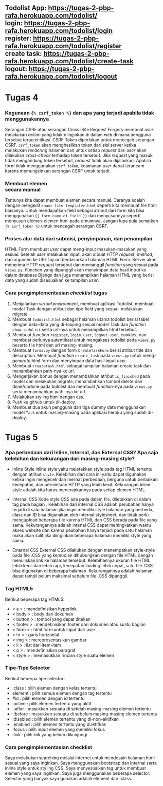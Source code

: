Todolist App: https://tugas-2-pbp-rafa.herokuapp.com/todolist/  
login: https://tugas-2-pbp-rafa.herokuapp.com/todolist/login  
register: https://tugas-2-pbp-rafa.herokuapp.com/todolist/register  
create task: https://tugas-2-pbp-rafa.herokuapp.com/todolist/create-task  
logout: https://tugas-2-pbp-rafa.herokuapp.com/todolist/logout  
---
# Tugas 4

### Kegunaan `{% csrf_token %}` dan apa yang terjadi apabila tidak menggunakannya  
Serangan CSRF atau serangan Cross-Site Request Forgery membuat _user_ melakukan _action_ yang tidak diinginkan
di dalam web di mana pengguna tersebut terautentikasi. CSRF Token diperlukan untuk mencegah serangan CSRF. `csrf_token`
akan menghasilkan token dari sisi server ketika melakukan _rendering_ halaman dan untuk setiap _request_ dari _user_
akan dilakukan _cross-check_ terhadap token tersebut. Jika _request_ yang masuk tidak mengandung token tersebut, _request_
tidak akan dijalankan. Apabila form tidak menggunakan `csrf_token`, keamanan _user_ dapat terancam karena memungkinkan
serangan CSRF untuk terjadi.  

### Membuat elemen <form> secara manual  
Tentunya kita dapat membuat elemen <form> secara manual. Caranya adalah dengan mengedit `<nama file template>.html` seperti
kita membuat file html biasanya. Untuk mendapatkan field sebagai atribut dari form kita bisa menggunakan `{{ form.name_of_field }}`
dan menyusunnya seperti menyusun elemen-elemen html pada umumnya. Jangan lupa pula sematkan `{% csrf_token %}` untuk mencegah
serangan CSRF.  
  
### Proses alur data dari submisi, penyimpanan, dan penampilan  
HTML Form membuat _user_ dapat meng-input masukan-masukan yang sesuai. Setelah _user_ melakukan input, akan dibuat HTTP _request_,
_method_, dan argumen ke URL tujuan berdasarkan halaman HTML Form. Server akan menerima HTTP _request_ tersebut dan memanggil _function_
yang sesuai pada `views.py`. _Function_ yang dipanggil akan menyimpan data hasil input ke dalam database Django dan juga menampilkan
halaman HTML yang berisi data yang sudah disesuaikan ke tampilan _user_.  
  
### Cara pengimplementasian _checklist_ tugas  
1. Menjalankan _virtual environment_, membuat aplikasi Todolist, membuat model Task dengan atribut dan tipe field yang sesuai, melakukan migrate  
2. Membuat `todolist.html` sebagai halaman utama todolist berisi tabel dengan data-data yang di-looping sesuai model Task dan _function_ `show_todolist`
serta url-nya untuk menampilkan html tersebut.  
3. Membuat _function_ `register`, `login_user`, `logout_user`, _cookies_, dan membuat perlunya autentikasi untuk mengakses todolist pada `views.py` beserta file html dan url masing-masing.  
4. Membuat `forms.py` dengan form `CreateTaskForm` berisi atribut title dan description. Membuat _function_ `create_task` pada `views.py` untuk meng-_generate_
html form dan menyimpan data hasil input _user_.
5. Membuat `createtask.html` sebagai tampilan halaman create task dan menambahkan path-nya ke url.  
6. Mengerjakan bonus dengan menambahkan atribut `is_finished` pada model dan melakukan migrate, menambahkan tombol delete dan done/undone pada todolist
dan membuat _function_-nya pada `views.py` serta menambahkan path-nya ke url.  
7. Melakukan styling html dengan css.
8. Push ke github untuk di-deploy.
9. Membuat dua akun pengguna dan tiga dummy data menggunakan model `Task` untuk masing-masing pada aplikasi heroku yang sudah di-deploy.

  
# Tugas 5  

### Apa perbedaan dari Inline, Internal, dan External CSS? Apa saja kelebihan dan kekurangan dari masing-masing style?
  * Inline Style
    Inline style yaitu meletakkan style pada tag HTML tertentu dengan atribut `style`. Kelebihan dari cara ini yaitu dapat digunakan ketika ingin mengecek dan melihat perbedaan, berguna untuk perbaikan kecepatan, dan permintaan HTTP yang lebih kecil. Kekurangan inline style adalah kita harus menerapkannya pada setiap elemen HTML.
  
  * Internal CSS
    Kode style CSS ada pada dalam file, diletakkan di dalam tag <style></style> pada bagian <head></head>. Kelebihan dari internal CSS adalah perubahan hanya terjadi di satu halaman jika ingin memiliki style halaman yang berbeda, class dan ID bisa digunakan oleh internal stylesheet, dan tidak perlu mengupload beberapa file karena HTML dan CSS berada pada file yang sama. Kekurangannya adalah intenal CSS dapat meningkatkan waktu akses website dan karena peubahan hanya terjadi pada satu halaman maka akan sulit jika diinginkan beberapa halaman memiliki style yang sama.
  
  * External CSS
    External CSS dilakukan dengan menempatkan style-style pada file .CSS yang kemudian dihubungkan dengan file HTML dengan menuliskan link ke halaman tersebut. Kelebihannya ukuran file HTML lebih kecil dan lebih rapi, kecepatan loading lebih cepat, satu file .CSS bisa digunakan di beberapa halaman. Kekurangannya adalah halaman dapat tampil belum maksimal sebelum file .CSS dipanggil.
  
### Tag HTML5
  Berikut beberapa tag HTML5:
  * < a > : mendefinisikan hyperlink
  * < body > : body dari dokumen
  * < button > : tombol yang dapat ditekan
  * < footer > : mendefinisikan footer dari dokumen atau suatu bagian
  * < form > : html form untuk input dari user
  * < hr > : garis horizontal
  * < img > : merepresentasikan gambar
  * < li > : list dari item-item
  * < p > : mendefinisikan paragraf
  * < style > : memasukkan rincian style suatu elemen
  
  ### Tipe-Tipe Selector
   Berikut beberpa tipe selector:
   * .class : pilih elemen dengan kelas tertentu
   * element : pilih semua elemen dengan tag tertentu
   * #id : pilih elemen dengan id tertentu
   * :active : pilih elemen tertentu yang aktif
   * ::after : masukkan sesuatu di setelah masing-masing elemen tertentu
   * ::before : masukkan sesuatu di sebelum masing-masing elemen tertentu
   * :disabled : pilih elemen tertentu yang di-non-aktifkan
   * :enabled : pilih elemen tertentu yang diaktifkan
   * :focus : pilih input elemen yang memiliki fokus
   * :link : pilih link yang belum dikunjungi
 
  ### Cara pengimplementasian checklist
  Saya melakukan searching melalui internet untuk mendesain halaman html sesuai yang saya inginkan. Saya menggunakan bootstrap dan internal serta inline style untuk styling CSS. Saya menyesuaikan tag untuk membuat elemen yang saya inginkan. Saya juga menggunakan beberapa selector. Selector yang banyak saya gunakan adalah element dan .class.
    
  
